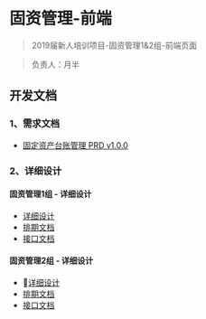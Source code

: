 # 固资管理-前端
> 2019届新人培训项目-固资管理1&2组-前端页面

> 负责人：月半
## 开发文档

### 1、需求文档
- [固定资产台账管理 PRD v1.0.0](https://cf.dawanju.net/pages/viewpage.action?pageId=29230164)

### 2、详细设计
#### 固资管理1组 - 详细设计
- [详细设计](https://cf.dawanju.net/pages/viewpage.action?pageId=30054586)
- [排期文档](https://cf.dawanju.net/pages/viewpage.action?pageId=30055503)
- [接口文档](http://yapi.haimaiche.net/project/214/interface/api)

#### 固资管理2组 - 详细设计
- [详细设计](https://cf.dawanju.net/pages/viewpage.action?pageId=30054468)
- [排期文档](https://cf.dawanju.net/pages/viewpage.action?pageId=30055479)
- [接口文档](http://yapi.haimaiche.net/project/214/interface/api)
